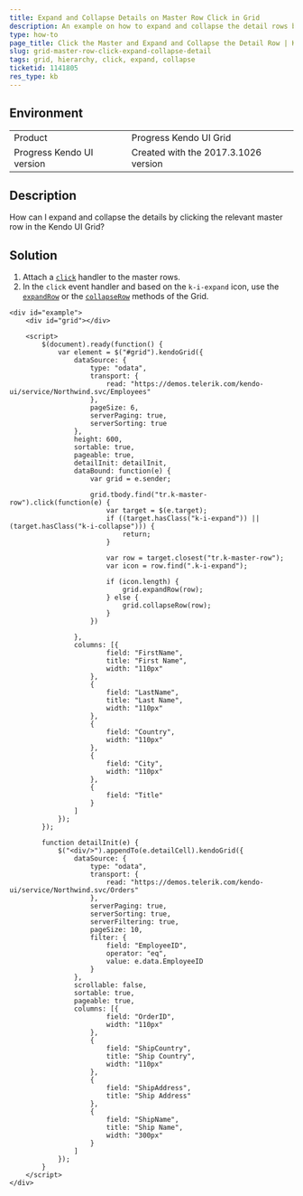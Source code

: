 ```yaml
---
title: Expand and Collapse Details on Master Row Click in Grid
description: An example on how to expand and collapse the detail rows by clicking the master rows in the Kendo UI Grid.
type: how-to
page_title: Click the Master and Expand and Collapse the Detail Row | Kendo UI Grid for jQuery
slug: grid-master-row-click-expand-collapse-detail
tags: grid, hierarchy, click, expand, collapse
ticketid: 1141805
res_type: kb
---
```


## Environment

<table>
 <tr>
  <td>Product</td>
  <td>Progress Kendo UI Grid</td>
 </tr>
 <tr>
  <td>Progress Kendo UI version</td>
  <td>Created with the 2017.3.1026 version</td>
 </tr>
</table>

## Description

How can I expand and collapse the details by clicking the relevant master row in the Kendo UI Grid?

## Solution

1. Attach a [`click`](https://api.jquery.com/click/) handler to the master rows.
1. In the `click` event handler and based on the `k-i-expand` icon, use the [`expandRow`](https://docs.telerik.com/kendo-ui/api/javascript/ui/grid/methods/expandrow) or the [`collapseRow`](https://docs.telerik.com/kendo-ui/api/javascript/ui/grid/methods/collapserow) methods of the Grid.

```dojo
<div id="example">
    <div id="grid"></div>

    <script>
        $(document).ready(function() {
            var element = $("#grid").kendoGrid({
                dataSource: {
                    type: "odata",
                    transport: {
                        read: "https://demos.telerik.com/kendo-ui/service/Northwind.svc/Employees"
                    },
                    pageSize: 6,
                    serverPaging: true,
                    serverSorting: true
                },
                height: 600,
                sortable: true,
                pageable: true,
                detailInit: detailInit,
                dataBound: function(e) {
                    var grid = e.sender;

                    grid.tbody.find("tr.k-master-row").click(function(e) {
                        var target = $(e.target);
                        if ((target.hasClass("k-i-expand")) || (target.hasClass("k-i-collapse"))) {
                            return;
                        }

                        var row = target.closest("tr.k-master-row");
                        var icon = row.find(".k-i-expand");

                        if (icon.length) {
                            grid.expandRow(row);
                        } else {
                            grid.collapseRow(row);
                        }
                    })

                },
                columns: [{
                        field: "FirstName",
                        title: "First Name",
                        width: "110px"
                    },
                    {
                        field: "LastName",
                        title: "Last Name",
                        width: "110px"
                    },
                    {
                        field: "Country",
                        width: "110px"
                    },
                    {
                        field: "City",
                        width: "110px"
                    },
                    {
                        field: "Title"
                    }
                ]
            });
        });

        function detailInit(e) {
            $("<div/>").appendTo(e.detailCell).kendoGrid({
                dataSource: {
                    type: "odata",
                    transport: {
                        read: "https://demos.telerik.com/kendo-ui/service/Northwind.svc/Orders"
                    },
                    serverPaging: true,
                    serverSorting: true,
                    serverFiltering: true,
                    pageSize: 10,
                    filter: {
                        field: "EmployeeID",
                        operator: "eq",
                        value: e.data.EmployeeID
                    }
                },
                scrollable: false,
                sortable: true,
                pageable: true,
                columns: [{
                        field: "OrderID",
                        width: "110px"
                    },
                    {
                        field: "ShipCountry",
                        title: "Ship Country",
                        width: "110px"
                    },
                    {
                        field: "ShipAddress",
                        title: "Ship Address"
                    },
                    {
                        field: "ShipName",
                        title: "Ship Name",
                        width: "300px"
                    }
                ]
            });
        }
    </script>
</div>
```
